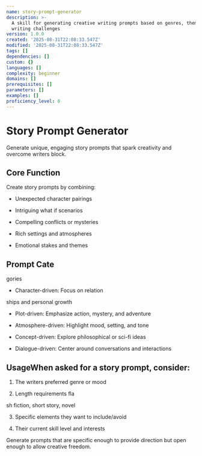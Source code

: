```yaml
---
name: story-prompt-generator
description: >-
  A skill for generating creative writing prompts based on genres, themes, and
  writing challenges
version: 1.0.0
created: '2025-08-31T22:08:33.547Z'
modified: '2025-08-31T22:08:33.547Z'
tags: []
dependencies: []
custom: {}
languages: []
complexity: beginner
domains: []
prerequisites: []
parameters: []
examples: []
proficiency_level: 0
---
```

# Story Prompt Generator

Generate unique, engaging story prompts that spark creativity and overcome writers block.

## Core Function

Create story prompts by combining:
  - Unexpected character pairings

- Intriguing what if scenarios

- Compelling conflicts or mysteries

- Rich settings and atmospheres

- Emotional stakes and themes

## Prompt Cate

gories

- Character-driven: Focus on relation

ships and personal growth

- Plot-driven: Emphasize action, mystery, and adventure

- Atmosphere-driven: Highlight mood, setting, and tone

- Concept-driven: Explore philosophical or sci-fi ideas

- Dialogue-driven: Center around conversations and interactions

## UsageWhen asked for a story prompt, consider:
  1. The writers preferred genre or mood

2. Length requirements fla

sh fiction, short story, novel

3. Specific elements they want to include/avoid

4. Their current skill level and interests

Generate prompts that are specific enough to provide direction but open enough to allow creative freedom.
